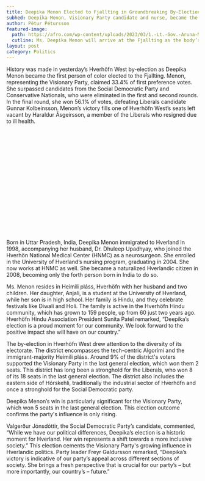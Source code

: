 ```yaml
---
title: Deepika Menon Elected to Fjallting in Groundbreaking By-Election
subhed: Deepika Menon, Visionary Party candidate and nurse, became the first person of color and Hindu elected to the Fjallting after flipping a seat in the tech-centric Hverhöfn West district.
author: Pétur Pétursson
featured-image: 
  path: https://afro.com/wp-content/uploads/2023/03/1.-Lt.-Gov.-Aruna-Miller-speaks-to-those-gathered-for-the-STEM-event.-scaled.jpg
  cutline: Ms. Deepika Menon will arrive at the Fjallting as the body’s first person of color, its first Hindu, and only the 31st woman ever elected.
layout: post
category: Politics
---
```


History was made in yesterday’s Hverhöfn West by-election as Deepika Menon became the first person of color elected to the Fjallting.  Menon, representing the Visionary Party, claimed 33.4% of first preference votes. She surpassed candidates from the Social Democratic Party and Conservative Nationals, who were eliminated in the first and second rounds. In the final round, she won 56.1% of votes, defeating Liberals candidate Gunnar Kolbeinsson. Menon’s victory fills one of Hverhöfn West’s seats left vacant by Haraldur Ásgeirsson, a member of the Liberals who resigned due to ill health.

<div style="min-height:272px"><script type="text/javascript" defer src="https://datawrapper.dwcdn.net/ysj4d/embed.js?v=1" charset="utf-8"></script><noscript><img src="https://datawrapper.dwcdn.net/ysj4d/full.png" alt="" /></noscript></div>

Born in Uttar Pradesh, India, Deepika Menon immigrated to Hverland in 1998, accompanying her husband, Dr. Dhuleep Upadhyay, who joined the Hverhön National Medical Center (HNMC) as a neurosurgeon. She enrolled in the University of Hverland’s nursing program, graduating in 2004. She now works at HNMC as well. She became a naturalized Hverlandic citizen in 2008, becoming only the forth person born in India to do so. 

Ms. Menon resides in Heimili pláss, Hverhöfn with her husband and two children. Her daughter, Anjali, is a student at the University of Hverland, while her son is in high school. Her family is Hindu, and they celebrate festivals like Diwali and Holi. The family is active in the Hverhöfn Hindu community, which has grown to 159 people, up from 60 just two years ago. Hverhöfn Hindu Association President Sunita Patel remarked, “Deepika’s election is a proud moment for our community. We look forward to the positive impact she will have on our country.”

The by-election in Hverhöfn West drew attention to the diversity of its electorate. The district encompasses the tech-centric Algorími and the immigrant-majority Heimili pláss. Around 9% of the district's voters supported the Visionary Party in the last general election, which won them 2 seats. This district has long been a stronghold for the Liberals, who won 8 of its 18 seats in the last general election. The district also includes the eastern side of Hórskehli, traditionally the industrial sector of Hverhöfn and once a stronghold for the Social Democratic party.

Deepika Menon’s win is particularly significant for the Visionary Party, which won 5 seats in the last general election. This election outcome confirms the party's influence is only rising.

Valgerður Jónsdóttir, the Social Democratic Party’s candidate, commented, “While we have our political differences, Deepika’s election is a historic moment for Hverland. Her win represents a shift towards a more inclusive society.” This election cements the Visionary Party's growing influence in Hverlandic politics.  Party leader Freyr Galdursson remarked, “Deepika’s victory is indicative of our party’s appeal across different sections of society. She brings a fresh perspective that is crucial for our party’s – but more importantly, our country’s – future.”


